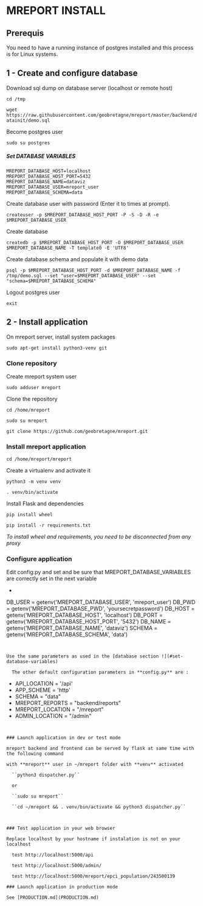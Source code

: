 # MREPORT INSTALL

## Prerequis

You need to have a running instance of postgres installed and this process is for Linux systems.


## 1 - Create and configure database

Download sql dump on database server (localhost or remote host)

``cd /tmp``

``wget https://raw.githubusercontent.com/geobretagne/mreport/master/backend/datainit/demo.sql``

Become postgres user

 ``sudo su postgres``

##### Set DATABASE VARIABLES

 ```
 MREPORT_DATABASE_HOST=localhost
 MREPORT_DATABASE_HOST_PORT=5432
 MREPORT_DATABASE_NAME=dataviz
 MREPORT_DATABASE_USER=mreport_user
 MREPORT_DATABASE_SCHEMA=data
 ```

Create database user with password (Enter it to times at prompt).

 ``createuser -p $MREPORT_DATABASE_HOST_PORT -P -S -D -R -e $MREPORT_DATABASE_USER``

Create database

 ``createdb -p $MREPORT_DATABASE_HOST_PORT -O $MREPORT_DATABASE_USER $MREPORT_DATABASE_NAME -T template0 -E 'UTF8'``

Create database schema and populate it with demo data

 ``psql -p $MREPORT_DATABASE_HOST_PORT -d $MREPORT_DATABASE_NAME -f /tmp/demo.sql --set "user=$MREPORT_DATABASE_USER" --set "schema=$MREPORT_DATABASE_SCHEMA"``

 Logout postgres user

 ``exit``



## 2 - Install application

On mreport server, install system packages

``sudo apt-get install python3-venv git``

### Clone repository

Create mreport system user

 ``sudo adduser mreport``

Clone the repository

 ``cd /home/mreport``

 ``sudo su mreport``

 ``git clone https://github.com/geobretagne/mreport.git``


### Install mreport application

``cd /home/mreport/mreport``

Create a virtualenv and activate it

  ``python3 -m venv venv``

  ``. venv/bin/activate``

Install Flask and dependencies

``pip install wheel``

``pip install -r requirements.txt``

*To install wheel and requirements, you need to be disconnected from any proxy*


### Configure application

Edit config.py and set and be sure that MREPORT_DATABASE_VARIABLES are correctly set in the next variable

* ```
DB_USER = getenv('MREPORT_DATABASE_USER', 'mreport_user')
DB_PWD = getenv('MREPORT_DATABASE_PWD', 'yoursecretpassword')
DB_HOST = getenv('MREPORT_DATABASE_HOST', 'localhost')
DB_PORT = getenv('MREPORT_DATABASE_HOST_PORT', '5432')
DB_NAME = getenv('MREPORT_DATABASE_NAME', 'dataviz')
SCHEMA = getenv('MREPORT_DATABASE_SCHEMA', 'data')
```


Use the same parameters as used in the [database section !](#set-database-variables)

  The other default configuration parameters in **config.py** are :

```
  * API_LOCATION = '/api'
  * APP_SCHEME = 'http'
  * SCHEMA = "data"
  * MREPORT_REPORTS = "backend/reports"
  * MREPORT_LOCATION = "/mreport"
  * ADMIN_LOCATION = "/admin"
```


### Launch application in dev or test mode

mreport backend and frontend can be served by flask at same time with the following command

with **mreport** user in ~/mreport folder with **venv** activated

  ``python3 dispatcher.py``

  or

  ``sudo su mreport``

  ``cd ~/mreport && . venv/bin/activate && python3 dispatcher.py``



### Test application in your web browser

Replace localhost by your hostname if instalation is not on your localhost

  test http://localhost:5000/api

  test http://localhost:5000/admin/

  test http://localhost:5000/mreport/epci_population/243500139

### Launch application in production mode

See [PRODUCTION.md](PRODUCTION.md)
